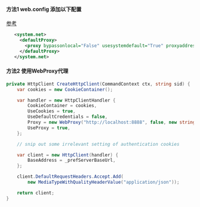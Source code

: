 

#### 方法1 web.config 添加以下配置
[参考](https://stackoverflow.com/questions/4629800/how-to-use-fiddler-to-monitor-wcf-service)

``` xml
   <system.net>
     <defaultProxy>
       <proxy bypassonlocal="False" usesystemdefault="True" proxyaddress="http://localhost:8888" />
     </defaultProxy>
   </system.net>
```

#### 方法2 使用WebProxy代理
``` csharp
private HttpClient CreateHttpClient(CommandContext ctx, string sid) {
    var cookies = new CookieContainer();

    var handler = new HttpClientHandler {
        CookieContainer = cookies,
        UseCookies = true,
        UseDefaultCredentials = false,
        Proxy = new WebProxy("http://localhost:8888", false, new string[]{}),
        UseProxy = true,
    };

    // snip out some irrelevant setting of authentication cookies

    var client = new HttpClient(handler) {
        BaseAddress = _prefServerBaseUrl,
    };

    client.DefaultRequestHeaders.Accept.Add(
        new MediaTypeWithQualityHeaderValue("application/json"));

    return client;
}
```